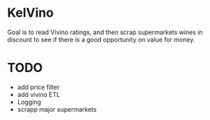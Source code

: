 # KelVino
Goal is to read Vivino ratings, and then scrap supermarkets wines in discount to see if there is a good opportunity on value for money.

# TODO
 - add price filter
 - add vivino ETL
 - Logging
 - scrapp major supermarkets
